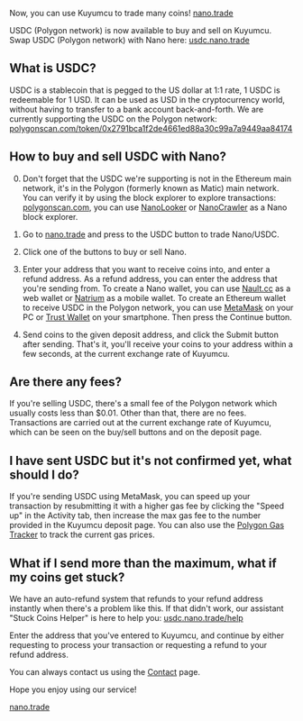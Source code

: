 Now, you can use Kuyumcu to trade many coins! [nano.trade](https://nano.trade)

USDC (Polygon network) is now available to buy and sell on Kuyumcu. Swap USDC (Polygon network) with Nano here: [usdc.nano.trade](https://usdc.nano.trade  "Nano/USDC Kuyumcu")  

## What is USDC?
USDC is a stablecoin that is pegged to the US dollar at 1:1 rate, 1 USDC is redeemable for 1 USD. It can be used as USD in the cryptocurrency world, without having to transfer to a bank account back-and-forth. We are currently supporting the USDC on the Polygon network: [polygonscan.com/token/0x2791bca1f2de4661ed88a30c99a7a9449aa84174](https://polygonscan.com/token/0x2791bca1f2de4661ed88a30c99a7a9449aa84174)
## How to buy and sell USDC with Nano?
0. Don't forget that the USDC we're supporting is not in the Ethereum main network, it's in the Polygon (formerly known as Matic) main network. You can verify it by using the block explorer to explore transactions: [polygonscan.com](https://polygonscan.com), you can use [NanoLooker](https://nanolooker.com) or [NanoCrawler](https://nanocrawler.cc) as a Nano block explorer.

1. Go to [nano.trade](https://nano.trade) and press to the USDC button to trade Nano/USDC.
2. Click one of the buttons to buy or sell Nano.
3. Enter your address that you want to receive coins into, and enter a refund address. As a refund address, you can enter the address that you're sending from. To create a Nano wallet, you can use [Nault.cc](https://nault.cc) as a web wallet or [Natrium](https://natrium.io) as a mobile wallet. To create an Ethereum wallet to receive USDC in the Polygon network, you can use [MetaMask](https://metamask.io) on your PC or [Trust Wallet](https://trustwallet.com/polygon-wallet) on your smartphone. Then press the Continue button.
4. Send coins to the given deposit address, and click the Submit button after sending. That's it, you'll receive your coins to your address within a few seconds, at the current exchange rate of Kuyumcu.

## Are there any fees?
If you're selling USDC, there's a small fee of the Polygon network which usually costs less than $0.01. Other than that, there are no fees. Transactions are carried out at the current exchange rate of Kuyumcu, which can be seen on the buy/sell buttons and on the deposit page.
## I have sent USDC but it's not confirmed yet, what should I do?
If you're sending USDC using MetaMask, you can speed up your transaction by resubmitting it with a higher gas fee by clicking the "Speed up" in the Activity tab, then increase the max gas fee to the number provided in the Kuyumcu deposit page. You can also use the [Polygon Gas Tracker](https://polygonscan.com/gastracker) to track the current gas prices.
## What if I send more than the maximum, what if my coins get stuck?
We have an auto-refund system that refunds to your refund address instantly when there's a problem like this. If that didn't work, our assistant "Stuck Coins Helper" is here to help you: [usdc.nano.trade/help](https://usdc.nano.trade/help)

Enter the address that you've entered to Kuyumcu, and continue by either requesting to process your transaction or requesting a refund to your refund address.

You can always contact us using the [Contact](https://usdc.nano.trade/contact) page.

Hope you enjoy using our service!
  
[nano.trade](https://nano.trade  "Go to nano.trade")